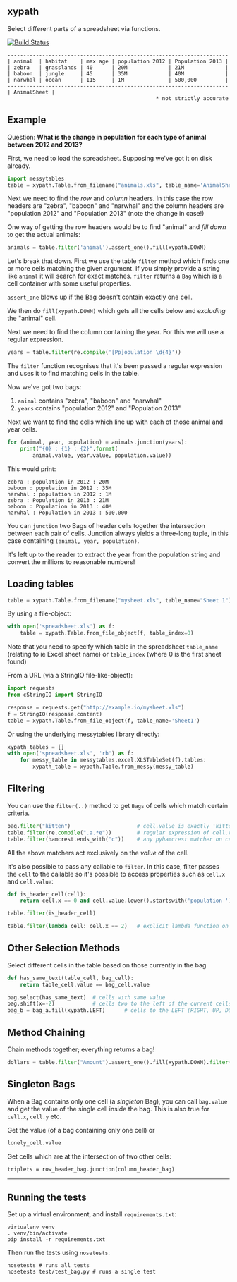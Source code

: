## xypath

Select different parts of a spreadsheet via functions.

[![Build Status](https://travis-ci.org/scraperwiki/xypath.png?branch=master)](https://travis-ci.org/scraperwiki/xypath)


```
----------------------------------------------------------------------
| animal  | habitat    | max age | population 2012 | Population 2013 |
| zebra   | grasslands | 40      | 20M             | 21M             |
| baboon  | jungle     | 45      | 35M             | 40M             |
| narwhal | ocean      | 115     | 1M              | 500,000         |
----------------------------------------------------------------------
| AnimalSheet |
                                               * not strictly accurate
```

## Example

Question: **What is the change in population for each type of animal between 2012 and 2013?**

First, we need to load the spreadsheet. Supposing we've got it on disk already.

```python
import messytables
table = xypath.Table.from_filename("animals.xls", table_name='AnimalSheet')
```

Next we need to find the *row* and *column* headers. In this case the row headers are "zebra", "baboon" and "narwhal" and the column headers are "population 2012" and "Population 2013" (note the change in case!)

One way of getting the row headers would be to find "animal" and *fill down* to get the actual animals:

```python
animals = table.filter('animal').assert_one().fill(xypath.DOWN)
```

Let's break that down. First we use the table ``filter`` method which finds one or more cells matching the given argument. If you simply provide a string like ``animal`` it will search for exact matches. ``filter`` returns a ``Bag`` which is a cell container with some useful properties.

``assert_one`` blows up if the Bag doesn't contain exactly one cell.

We then do ``fill(xypath.DOWN)`` which gets all the cells below and *excluding* the "animal" cell.

Next we need to find the column containing the year. For this we will use a regular expression.
```python
years = table.filter(re.compile('[Pp]opulation \d{4}'))
```

The ``filter`` function recognises that it's been passed a regular expression and uses it to find matching cells in the table.

Now we've got two bags:

1. ``animal`` contains "zebra", "baboon" and "narwhal"
2. ``years`` contains "population 2012" and "Population 2013"

Next we want to find the cells which line up with each of those animal and year cells.

```python
for (animal, year, population) = animals.junction(years):
    print("{0} : {1} : {2}".format(
        animal.value, year.value, population.value))
```

This would print:
```
zebra : population in 2012 : 20M
baboon : population in 2012 : 35M
narwhal : population in 2012 : 1M
zebra : Population in 2013 : 21M
baboon : Population in 2013 : 40M
narwhal : Population in 2013 : 500,000
```

You can ``junction`` two Bags of header cells together the intersection between each pair of cells. Junction always yields a three-long tuple, in this case containing ``(animal, year, population)``.

It's left up to the reader to extract the year from the population string and convert the millions to reasonable numbers!

## Loading tables

```python
table = xypath.Table.from_filename("mysheet.xls", table_name="Sheet 1")
```

By using a file-object:

```python
with open('spreadsheet.xls') as f:
    table = xypath.Table.from_file_object(f, table_index=0)
```

Note that you need to specify which table in the spreadsheet ``table_name`` (relating to ie Excel sheet name) or ``table_index`` (where 0 is the first sheet found)


From a URL (via a StringIO file-like-object):

```python
import requests
from cStringIO import StringIO

response = requests.get("http://example.io/mysheet.xls")
f = StringIO(response.content)
table = xypath.Table.from_file_object(f, table_name='Sheet1')
```


Or using the underlying messytables library directly:

```python
xypath_tables = []
with open('spreadsheet.xls', 'rb') as f:
    for messy_table in messytables.excel.XLSTableSet(f).tables:
        xypath_table = xypath.Table.from_messy(messy_table)
```

## Filtering

You can use the ``filter(..)`` method to get ``Bags`` of cells which match certain criteria.

```python
bag.filter("kitten")                     # cell.value is exactly 'kitten'
table.filter(re.compile(".a.*e"))        # regular expression of cell.value
table.filter(hamcrest.ends_with("c"))    # any pyhamcrest matcher on cell.value
```

All the above matchers act exclusively on the *value* of the cell.

It's also possible to pass any callable to ``filter``. In this case, filter passes the ``cell`` to the callable
so it's possible to access properties such as ``cell.x`` and ``cell.value``:

```python
def is_header_cell(cell):
    return cell.x == 0 and cell.value.lower().startswith('population ')

table.filter(is_header_cell)

table.filter(lambda cell: cell.x == 2)   # explicit lambda function on each cell
```

## Other Selection Methods

Select different cells in the table based on those currently in the bag
```python
def has_same_text(table_cell, bag_cell):
    return table_cell.value == bag_cell.value

bag.select(has_same_text)  # cells with same value
bag.shift(x=-2)            # cells two to the left of the current cells
bag_b = bag_a.fill(xypath.LEFT)      # cells to the LEFT (RIGHT, UP, DOWN, UP_RIGHT ...) excluding bag_a
```

## Method Chaining

Chain methods together; everything returns a bag!
```python
dollars = table.filter("Amount").assert_one().fill(xypath.DOWN).filter(re.search("$"))
```

## Singleton Bags

When a Bag contains only one cell (a *singleton* Bag), you can call ``bag.value`` and get the value of the single cell inside the bag. This is also true for ``cell.x``, ``cell.y`` etc.

Get the value (of a bag containing only one cell) or
```python
lonely_cell.value
```

Get cells which are at the intersection of two other cells:
```
triplets = row_header_bag.junction(column_header_bag)
```


------

## Running the tests

Set up a virtual environment, and install `requirements.txt`:

```shell
virtualenv venv
. venv/bin/activate
pip install -r requirements.txt
```

Then run the tests using `nosetests`:

```shell
nosetests # runs all tests
nosetests test/test_bag.py # runs a single test
```
